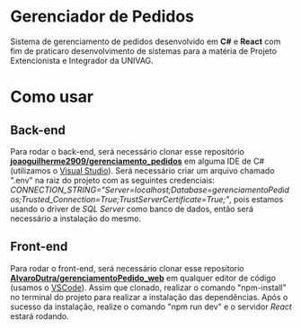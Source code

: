 # **Gerenciador de Pedidos**

Sistema de gerenciamento de pedidos desenvolvido em **C#** e **React** com fim de praticaro desenvolvimento de sistemas para a matéria de Projeto Extencionista e Integrador da UNIVAG.

# **Como usar**

## **Back-end**

Para rodar o back-end, será necessário clonar esse repositório [**joaoguilherme2909/gerenciamento_pedidos**](https://github.com/JoaoGuilherme2909/gerenciamento_pedidos) em alguma IDE de C# (utilizamos o [Visual Studio](https://visualstudio.microsoft.com/pt-br/)). Será necessário criar um arquivo chamado ".env" na raiz do projeto com as seguintes credenciais: *CONNECTION_STRING="Server=localhost;Database=gerenciamentoPedidos;Trusted_Connection=True;TrustServerCertificate=True;"*, pois estamos usando o driver de *SQL Server* como banco de dados, então será necessário a instalação do mesmo.

## **Front-end**

Para rodar o front-end, será necessário clonar esse repositorio [**AlvaroDutra/gerenciamentoPedido_web**](https://github.com/AlvaroDutra/gerenciamentoPedido_web) em qualquer editor de código (usamos o [VSCode](https://code.visualstudio.com)). Assim que clonado, realizar o comando "npm-install" no terminal do projeto para realizar a instalação das dependências. Após o sucesso da instalação, realize o comando "npm run dev" e o servidor *React* estará rodando.  
